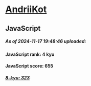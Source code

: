 # [AndriiKot](https://www.codewars.com/users/AndriiKot) 
## JavaScript

##### As of 2024-11-17 19:48:46 uploaded:

#### JavaScript rank: 4 kyu

#### JavaScript score: 655

##### [8-kyu: 323](https://github.com/AndriiKot/JavaScript__CodeWars/tree/main/kyu-8)

